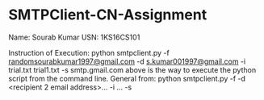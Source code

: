 # SMTPClient-CN-Assignment

Name: Sourab Kumar
USN: 1KS16CS101

Instruction of Execution:
python smtpclient.py -f randomsourabkumar1997@gmail.com -d s.kumar001997@gmail.com  -i trial.txt trial1.txt -s smtp.gmail.com
above is the way to execute the python script from the command line.
General from:
python smtpclient.py -f <from email address> -d <recipient-1 email address> <recipient 2 email address>... -i <file1> <file2>... -s <server IP address>


  
